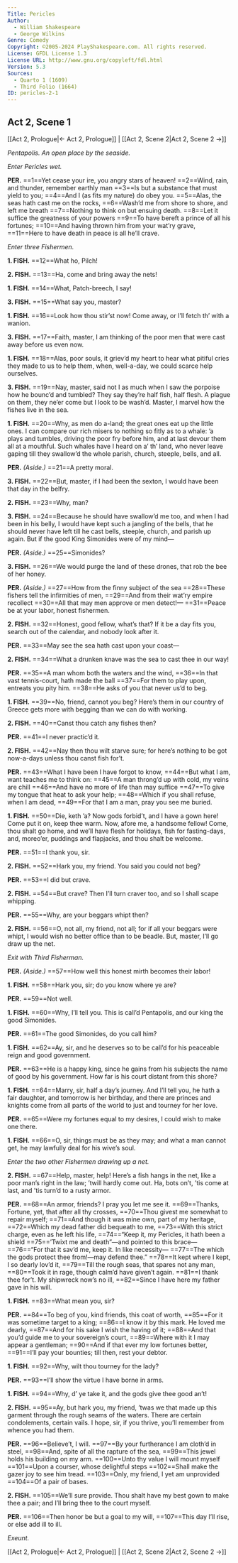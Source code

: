 ```yaml
---
Title: Pericles
Author: 
  - William Shakespeare
  - George Wilkins
Genre: Comedy
Copyright: ©2005-2024 PlayShakespeare.com. All rights reserved.
License: GFDL License 1.3
License URL: http://www.gnu.org/copyleft/fdl.html
Version: 5.3
Sources:
  - Quarto 1 (1609)
  - Third Folio (1664)
ID: pericles-2-1
---
```


## Act 2, Scene 1
[[Act 2, Prologue|← Act 2, Prologue]] | [[Act 2, Scene 2|Act 2, Scene 2 →]]

*Pentapolis. An open place by the seaside.*

*Enter Pericles wet.*

**PER.**
==1==Yet cease your ire, you angry stars of heaven!
==2==Wind, rain, and thunder, remember earthly man
==3==Is but a substance that must yield to you;
==4==And I (as fits my nature) do obey you.
==5==Alas, the seas hath cast me on the rocks,
==6==Wash’d me from shore to shore, and left me breath
==7==Nothing to think on but ensuing death.
==8==Let it suffice the greatness of your powers
==9==To have bereft a prince of all his fortunes;
==10==And having thrown him from your wat’ry grave,
==11==Here to have death in peace is all he’ll crave.

*Enter three Fishermen.*

**1. FISH.**
==12==What ho, Pilch!

**2. FISH.**
==13==Ha, come and bring away the nets!

**1. FISH.**
==14==What, Patch-breech, I say!

**3. FISH.**
==15==What say you, master?

**1. FISH.**
==16==Look how thou stir’st now! Come away, or I’ll fetch th’ with a wanion.

**3. FISH.**
==17==Faith, master, I am thinking of the poor men that were cast away before us even now.

**1. FISH.**
==18==Alas, poor souls, it griev’d my heart to hear what pitiful cries they made to us to help them, when, well-a-day, we could scarce help ourselves.

**3. FISH.**
==19==Nay, master, said not I as much when I saw the porpoise how he bounc’d and tumbled? They say they’re half fish, half flesh. A plague on them, they ne’er come but I look to be wash’d. Master, I marvel how the fishes live in the sea.

**1. FISH.**
==20==Why, as men do a-land; the great ones eat up the little ones. I can compare our rich misers to nothing so fitly as to a whale: ’a plays and tumbles, driving the poor fry before him, and at last devour them all at a mouthful. Such whales have I heard on a’ th’ land, who never leave gaping till they swallow’d the whole parish, church, steeple, bells, and all.

**PER.**
*(Aside.)*
==21==A pretty moral.

**3. FISH.**
==22==But, master, if I had been the sexton, I would have been that day in the belfry.

**2. FISH.**
==23==Why, man?

**3. FISH.**
==24==Because he should have swallow’d me too, and when I had been in his belly, I would have kept such a jangling of the bells, that he should never have left till he cast bells, steeple, church, and parish up again. But if the good King Simonides were of my mind⁠—

**PER.**
*(Aside.)*
==25==Simonides?

**3. FISH.**
==26==We would purge the land of these drones, that rob the bee of her honey.

**PER.**
*(Aside.)*
==27==How from the finny subject of the sea
==28==These fishers tell the infirmities of men,
==29==And from their wat’ry empire recollect
==30==All that may men approve or men detect!⁠—
==31==Peace be at your labor, honest fishermen.

**2. FISH.**
==32==Honest, good fellow, what’s that? If it be a day fits you, search out of the calendar, and nobody look after it.

**PER.**
==33==May see the sea hath cast upon your coast⁠—

**2. FISH.**
==34==What a drunken knave was the sea to cast thee in our way!

**PER.**
==35==A man whom both the waters and the wind,
==36==In that vast tennis-court, hath made the ball
==37==For them to play upon, entreats you pity him.
==38==He asks of you that never us’d to beg.

**1. FISH.**
==39==No, friend, cannot you beg? Here’s them in our country of Greece gets more with begging than we can do with working.

**2. FISH.**
==40==Canst thou catch any fishes then?

**PER.**
==41==I never practic’d it.

**2. FISH.**
==42==Nay then thou wilt starve sure; for here’s nothing to be got now-a-days unless thou canst fish for’t.

**PER.**
==43==What I have been I have forgot to know,
==44==But what I am, want teaches me to think on:
==45==A man throng’d up with cold, my veins are chill
==46==And have no more of life than may suffice
==47==To give my tongue that heat to ask your help;
==48==Which if you shall refuse, when I am dead,
==49==For that I am a man, pray you see me buried.

**1. FISH.**
==50==Die, keth ’a? Now gods forbid’t, and I have a gown here! Come put it on, keep thee warm. Now, afore me, a handsome fellow! Come, thou shalt go home, and we’ll have flesh for holidays, fish for fasting-days, and, moreo’er, puddings and flapjacks, and thou shalt be welcome.

**PER.**
==51==I thank you, sir.

**2. FISH.**
==52==Hark you, my friend. You said you could not beg?

**PER.**
==53==I did but crave.

**2. FISH.**
==54==But crave? Then I’ll turn craver too, and so I shall scape whipping.

**PER.**
==55==Why, are your beggars whipt then?

**2. FISH.**
==56==O, not all, my friend, not all; for if all your beggars were whipt, I would wish no better office than to be beadle. But, master, I’ll go draw up the net.

*Exit with Third Fisherman.*

**PER.**
*(Aside.)*
==57==How well this honest mirth becomes their labor!

**1. FISH.**
==58==Hark you, sir; do you know where ye are?

**PER.**
==59==Not well.

**1. FISH.**
==60==Why, I’ll tell you. This is call’d Pentapolis, and our king the good Simonides.

**PER.**
==61==The good Simonides, do you call him?

**1. FISH.**
==62==Ay, sir, and he deserves so to be call’d for his peaceable reign and good government.

**PER.**
==63==He is a happy king, since he gains from his subjects the name of good by his government. How far is his court distant from this shore?

**1. FISH.**
==64==Marry, sir, half a day’s journey. And I’ll tell you, he hath a fair daughter, and tomorrow is her birthday, and there are princes and knights come from all parts of the world to just and tourney for her love.

**PER.**
==65==Were my fortunes equal to my desires, I could wish to make one there.

**1. FISH.**
==66==O, sir, things must be as they may; and what a man cannot get, he may lawfully deal for his wive’s soul.

*Enter the two other Fishermen drawing up a net.*

**2. FISH.**
==67==Help, master, help! Here’s a fish hangs in the net, like a poor man’s right in the law; ’twill hardly come out. Ha, bots on’t, ’tis come at last, and ’tis turn’d to a rusty armor.

**PER.**
==68==An armor, friends? I pray you let me see it.
==69==Thanks, Fortune, yet, that after all thy crosses,
==70==Thou givest me somewhat to repair myself;
==71==And though it was mine own, part of my heritage,
==72==Which my dead father did bequeath to me,
==73==With this strict charge, even as he left his life,
==74==“Keep it, my Pericles, it hath been a shield
==75==’Twixt me and death”—and pointed to this brace⁠—
==76==“For that it sav’d me, keep it. In like necessity⁠—
==77==The which the gods protect thee from!—may defend thee.”
==78==It kept where I kept, I so dearly lov’d it,
==79==Till the rough seas, that spares not any man,
==80==Took it in rage, though calm’d have given’t again.
==81==I thank thee for’t. My shipwreck now’s no ill,
==82==Since I have here my father gave in his will.

**1. FISH.**
==83==What mean you, sir?

**PER.**
==84==To beg of you, kind friends, this coat of worth,
==85==For it was sometime target to a king;
==86==I know it by this mark. He loved me dearly,
==87==And for his sake I wish the having of it;
==88==And that you’d guide me to your sovereign’s court,
==89==Where with it I may appear a gentleman;
==90==And if that ever my low fortunes better,
==91==I’ll pay your bounties; till then, rest your debtor.

**1. FISH.**
==92==Why, wilt thou tourney for the lady?

**PER.**
==93==I’ll show the virtue I have borne in arms.

**1. FISH.**
==94==Why, d’ ye take it, and the gods give thee good an’t!

**2. FISH.**
==95==Ay, but hark you, my friend, ’twas we that made up this garment through the rough seams of the waters. There are certain condolements, certain vails. I hope, sir, if you thrive, you’ll remember from whence you had them.

**PER.**
==96==Believe’t, I will.
==97==By your furtherance I am cloth’d in steel,
==98==And, spite of all the rapture of the sea,
==99==This jewel holds his building on my arm.
==100==Unto thy value I will mount myself
==101==Upon a courser, whose delightful steps
==102==Shall make the gazer joy to see him tread.
==103==Only, my friend, I yet am unprovided
==104==Of a pair of bases.

**2. FISH.**
==105==We’ll sure provide. Thou shalt have my best gown to make thee a pair; and I’ll bring thee to the court myself.

**PER.**
==106==Then honor be but a goal to my will,
==107==This day I’ll rise, or else add ill to ill.

*Exeunt.*

[[Act 2, Prologue|← Act 2, Prologue]] | [[Act 2, Scene 2|Act 2, Scene 2 →]]